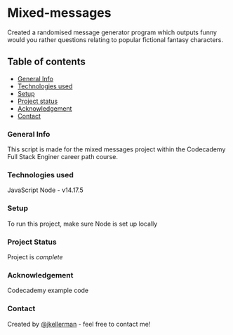 # Mixed-messages

Created a randomised message generator program which outputs funny would you rather questions relating to popular fictional fantasy characters.

## Table of contents

* [General Info](#General-Info)
* [Technologies used](#Technologies-used)
* [Setup](#Setup)
* [Project status](#Project-status)
* [Acknowledgement](#Acknowledgement)
* [Contact](#Contact)

### General Info

This script is made for the mixed messages project within the Codecademy Full Stack Enginer career path course.

### Technologies used

JavaScript
Node - v14.17.5

### Setup

To run this project, make sure Node is set up locally

### Project Status

Project is *complete*

### Acknowledgement

Codecademy example code

### Contact

Created by [@jkellerman](https://github.com/jkellerman) - feel free to contact me!
